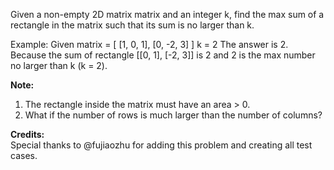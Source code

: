 Given a non-empty 2D matrix matrix and an integer k, find the max sum of a rectangle in the matrix such that its sum is no larger than k.

Example:
Given matrix = [
  [1,  0, 1],
  [0, -2, 3]
]
k = 2
The answer is 2. Because the sum of rectangle [[0, 1], [-2, 3]] is 2 and 2 is the max number no larger than k (k = 2).

**Note:**
1. The rectangle inside the matrix must have an area > 0.
2. What if the number of rows is much larger than the number of columns?

**Credits:**  
Special thanks to @fujiaozhu for adding this problem and creating all test cases.

